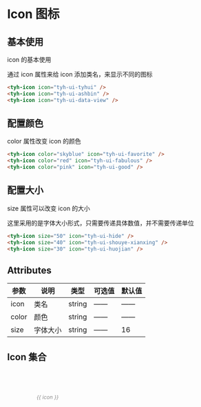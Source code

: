 # Icon 图标

## 基本使用

icon 的基本使用

通过 icon 属性来给 icon 添加类名，来显示不同的图标

<tyh-icon icon="tyh-ui-tyhui" />
<tyh-icon icon="tyh-ui-ashbin" />
<tyh-icon icon="tyh-ui-data-view" />

```html
<tyh-icon icon="tyh-ui-tyhui" />
<tyh-icon icon="tyh-ui-ashbin" />
<tyh-icon icon="tyh-ui-data-view" />
```

## 配置颜色

color 属性改变 icon 的颜色

<tyh-icon color="skyblue" icon="tyh-ui-favorite" />
<tyh-icon color="red" icon="tyh-ui-fabulous" />
<tyh-icon color="pink" icon="tyh-ui-good" />

```html
<tyh-icon color="skyblue" icon="tyh-ui-favorite" />
<tyh-icon color="red" icon="tyh-ui-fabulous" />
<tyh-icon color="pink" icon="tyh-ui-good" />
```

## 配置大小

size 属性可以改变 icon 的大小

这里采用的是字体大小形式，只需要传递具体数值，并不需要传递单位

<tyh-icon size="50" icon="tyh-ui-hide" />
<tyh-icon size="40" icon="tyh-ui-shouye-xianxing" />
<tyh-icon size="30" icon="tyh-ui-huojian" />

```html
<tyh-icon size="50" icon="tyh-ui-hide" />
<tyh-icon size="40" icon="tyh-ui-shouye-xianxing" />
<tyh-icon size="30" icon="tyh-ui-huojian" />
```

## Attributes

| 参数  | 说明     | 类型   | 可选值 | 默认值 |
| ----- | -------- | ------ | ------ | ------ |
| icon  | 类名     | string | ——     | ——     |
| color | 颜色     | string | ——     | ——     |
| size  | 字体大小 | string | ——     | 16     |

## Icon 集合

<div id="allIcon">
  <ul class="allIcon-ui">
    <li
      class="allIcon-li"
      v-for="(icon, index) in iconList"
      :key="index"
    >
      <i :class="['tyh-icon', icon]" />
      <p class="iconTitle">{{ icon }}</p>
    </li>
  </ul>
</div>

<script setup>
const iconList = [
  'tyh-ui-tyhui',
  'tyh-ui-githublogo',
  'tyh-ui-arrow-up-filling',
  'tyh-ui-arrow-down-filling',
  'tyh-ui-arrow-left-filling',
  'tyh-ui-arrow-right-filling',
  'tyh-ui-caps-unlock-filling',
  'tyh-ui-comment-filling',
  'tyh-ui-check-item-filling',
  'tyh-ui-clock-filling',
  'tyh-ui-delete-filling',
  'tyh-ui-decline-filling',
  'tyh-ui-dynamic-filling',
  'tyh-ui-intermediate-filling',
  'tyh-ui-favorite-filling',
  'tyh-ui-layout-filling',
  'tyh-ui-help-filling',
  'tyh-ui-history-filling',
  'tyh-ui-filter-filling',
  'tyh-ui-file-common-filling',
  'tyh-ui-news-filling',
  'tyh-ui-edit-filling',
  'tyh-ui-fullscreen-expand-filling',
  'tyh-ui-smile-filling',
  'tyh-ui-rise-filling',
  'tyh-ui-picture-filling',
  'tyh-ui-notification-filling',
  'tyh-ui-user-filling',
  'tyh-ui-setting-filling',
  'tyh-ui-switch-filling',
  'tyh-ui-work-filling',
  'tyh-ui-task-filling',
  'tyh-ui-success-filling',
  'tyh-ui-warning-filling',
  'tyh-ui-folder-filling',
  'tyh-ui-map-filling',
  'tyh-ui-prompt-filling',
  'tyh-ui-meh-filling',
  'tyh-ui-cry-filling',
  'tyh-ui-top-filling',
  'tyh-ui-home-filling',
  'tyh-ui-sorting',
  'tyh-ui-3column',
  'tyh-ui-column-4',
  'tyh-ui-add',
  'tyh-ui-add-circle',
  'tyh-ui-adjust',
  'tyh-ui-arrow-up-circle',
  'tyh-ui-arrow-right-circle',
  'tyh-ui-arrow-down',
  'tyh-ui-ashbin',
  'tyh-ui-arrow-right',
  'tyh-ui-browse',
  'tyh-ui-bottom',
  'tyh-ui-back',
  'tyh-ui-bad',
  'tyh-ui-arrow-double-left',
  'tyh-ui-arrow-left-circle',
  'tyh-ui-arrow-double-right',
  'tyh-ui-caps-lock',
  'tyh-ui-camera',
  'tyh-ui-chart-bar',
  'tyh-ui-attachment',
  'tyh-ui-code',
  'tyh-ui-close',
  'tyh-ui-check-item',
  'tyh-ui-calendar',
  'tyh-ui-calendar',
  'tyh-ui-comment',
  'tyh-ui-column-vertical',
  'tyh-ui-column-horizontal',
  'tyh-ui-complete',
  'tyh-ui-chart-pie',
  'tyh-ui-cry',
  'tyh-ui-customer-service',
  'tyh-ui-delete',
  'tyh-ui-direction-down',
  'tyh-ui-copy',
  'tyh-ui-cut',
  'tyh-ui-data-view',
  'tyh-ui-direction-down-circle',
  'tyh-ui-direction-right',
  'tyh-ui-direction-up',
  'tyh-ui-discount',
  'tyh-ui-direction-left',
  'tyh-ui-download',
  'tyh-ui-electronics',
  'tyh-ui-drag',
  'tyh-ui-elipsis',
  'tyh-ui-export',
  'tyh-ui-explain',
  'tyh-ui-edit',
  'tyh-ui-eye-close',
  'tyh-ui-email',
  'tyh-ui-error',
  'tyh-ui-favorite',
  'tyh-ui-file-common',
  'tyh-ui-file-delete',
  'tyh-ui-file-add',
  'tyh-ui-film',
  'tyh-ui-fabulous',
  'tyh-ui-file',
  'tyh-ui-folder-close',
  'tyh-ui-filter',
  'tyh-ui-good',
  'tyh-ui-hide',
  'tyh-ui-xiexian',
  'tyh-ui-guanbi',
  'tyh-ui-shouye-xianxing',
  'tyh-ui-huojian',
  'tyh-ui-huojian1',
  'tyh-ui-history',
  'tyh-ui-file-open',
  'tyh-ui-forward',
  'tyh-ui-import',
  'tyh-ui-image-text',
  'tyh-ui-keyboard-26',
  'tyh-ui-keyboard-26',
  'tyh-ui-keyboard-9',
  'tyh-ui-link',
  'tyh-ui-layout',
  'tyh-ui-fullscreen-shrink',
  'tyh-ui-layers',
  'tyh-ui-lock',
  'tyh-ui-fullscreen-expand',
  'tyh-ui-meh',
  'tyh-ui-menu',
  'tyh-ui-loading',
  'tyh-ui-help',
  'tyh-ui-minus-circle',
  'tyh-ui-modular',
  'tyh-ui-notification',
  'tyh-ui-mic',
  'tyh-ui-more',
  'tyh-ui-pad',
  'tyh-ui-operation',
  'tyh-ui-play',
  'tyh-ui-print',
  'tyh-ui-mobile-phone',
  'tyh-ui-minus',
  'tyh-ui-navigation',
  'tyh-ui-pdf',
  'tyh-ui-prompt',
  'tyh-ui-move',
  'tyh-ui-refresh',
  'tyh-ui-run-up',
  'tyh-ui-picture',
  'tyh-ui-run-in',
  'tyh-ui-pin',
  'tyh-ui-save',
  'tyh-ui-search',
  'tyh-ui-share',
  'tyh-ui-scanning',
  'tyh-ui-security',
  'tyh-ui-sign-out',
  'tyh-ui-select',
  'tyh-ui-stop',
  'tyh-ui-success',
  'tyh-ui-smile',
  'tyh-ui-switch',
  'tyh-ui-setting',
  'tyh-ui-survey',
  'tyh-ui-task',
  'tyh-ui-skip',
  'tyh-ui-text',
  'tyh-ui-time',
  'tyh-ui-telephone-out',
  'tyh-ui-toggle-left',
  'tyh-ui-toggle-right',
  'tyh-ui-telephone',
  'tyh-ui-top',
  'tyh-ui-unlock',
  'tyh-ui-user',
  'tyh-ui-upload',
  'tyh-ui-work',
  'tyh-ui-training',
  'tyh-ui-warning',
  'tyh-ui-zoom-in',
  'tyh-ui-zoom-out',
  'tyh-ui-add-bold',
  'tyh-ui-arrow-left-bold',
  'tyh-ui-arrow-up-bold',
  'tyh-ui-close-bold',
  'tyh-ui-arrow-down-bold',
  'tyh-ui-minus-bold',
  'tyh-ui-arrow-right-bold',
  'tyh-ui-select-bold'
]
</script>

<style>
#allIcon {
  width: 100%;
}

#allIcon .allIcon-ui {
  display: flex;
  flex-wrap: wrap;
}

#allIcon .allIcon-ui .allIcon-li {
  width: 140px;
  height: 120px;
  list-style: none;
  cursor: pointer;
  padding: 5px;
  box-sizing: border-box;
  display: flex;
  flex-direction: column;
  justify-content: center;
  align-items: center;
}

#allIcon .allIcon-ui .allIcon-li .tyh-icon {
  font-size: 30px;
}

#allIcon .allIcon-ui .allIcon-li .iconTitle {
  font-size: 12px;
  color: #8a8a8a;
  display: inline-block;
  max-width: 100px;
  text-align: center;
  margin: 20px 0 0 0;
  height: 30px;
  line-height: 15px;
}

#allIcon .allIcon-ui .allIcon-li:hover {
  transition: background 0.3s;
  background: #dcdfe6;
}
</style>
